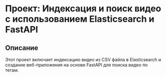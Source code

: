# Проект: Индексация и поиск видео с использованием Elasticsearch и FastAPI

## Описание
Этот проект включает индексацию видео из CSV файла в Elasticsearch и создание веб-приложения на основе FastAPI для поиска видео по тегам.



